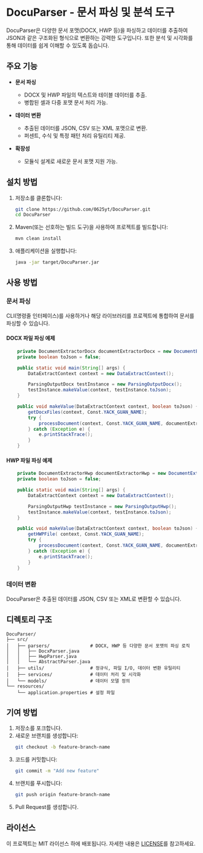 # DocuParser - 문서 파싱 및 분석 도구

DocuParser은 다양한 문서 포맷(DOCX, HWP 등)을 파싱하고 데이터를 추출하여 JSON과 같은 구조화된 형식으로 변환하는 강력한 도구입니다. 또한 분석 및 시각화를 통해 데이터를 쉽게 이해할 수 있도록 돕습니다.

## 주요 기능

- **문서 파싱**
  - DOCX 및 HWP 파일의 텍스트와 테이블 데이터를 추출.
  - 병합된 셀과 다중 포맷 문서 처리 가능.

- **데이터 변환**
  - 추출된 데이터를 JSON, CSV 또는 XML 포맷으로 변환.
  - 퍼센트, 수식 및 특정 패턴 처리 유틸리티 제공.

- **확장성**
  - 모듈식 설계로 새로운 문서 포맷 지원 가능.

## 설치 방법

1. 저장소를 클론합니다:
   ```bash
   git clone https://github.com/0625yt/DocuParser.git
   cd DocuParser
   ```

2. Maven(또는 선호하는 빌드 도구)을 사용하여 프로젝트를 빌드합니다:
   ```bash
   mvn clean install
   ```

3. 애플리케이션을 실행합니다:
   ```bash
   java -jar target/DocuParser.jar
   ```

## 사용 방법

### 문서 파싱
CLI(명령줄 인터페이스)를 사용하거나 해당 라이브러리를 프로젝트에 통합하여 문서를 파싱할 수 있습니다.

#### DOCX 파일 파싱 예제
```java
	private DocumentExtractorDocx documentExtractorDocx = new DocumentExtractorDocx();
	private boolean toJson = false;

	public static void main(String[] args) {
		DataExtractContext context = new DataExtractContext();

		ParsingOutputDocx testInstance = new ParsingOutputDocx();
		testInstance.makeValue(context, testInstance.toJson);
	}

	public void makeValue(DataExtractContext context, boolean toJson) {
		getDocxFiles(context, Const.YACK_GUAN_NAME);
		try {
			processDocument(context, Const.YACK_GUAN_NAME, documentExtractorDocx, toJson);
		} catch (Exception e) {
			e.printStackTrace();
		}
	}
```

#### HWP 파일 파싱 예제
```java
	private DocumentExtractorHwp documentExtractorHwp = new DocumentExtractorHwp();
	private boolean toJson = false;

	public static void main(String[] args) {
		DataExtractContext context = new DataExtractContext();

		ParsingOutputHwp testInstance = new ParsingOutputHwp();
		testInstance.makeValue(context, testInstance.toJson);
	}

	public void makeValue(DataExtractContext context, boolean toJson) {
		getHWPFile( context, Const.YACK_GUAN_NAME);
		try {
			processDocument(context, Const.YACK_GUAN_NAME, documentExtractorHwp, toJson);
		} catch (Exception e) {
			e.printStackTrace();
		}
	}
```

### 데이터 변환
DocuParser은 추출된 데이터를 JSON, CSV 또는 XML로 변환할 수 있습니다.

## 디렉토리 구조
```
DocuParser/
├── src/
│   ├── parsers/               # DOCX, HWP 등 다양한 문서 포맷의 파싱 로직
│   │   ├── DocxParser.java
│   │   ├── HwpParser.java
│   │   └── AbstractParser.java
│   ├── utils/                 # 정규식, 파일 I/O, 데이터 변환 유틸리티
│   ├── services/              # 데이터 처리 및 시각화
│   └── models/                # 데이터 모델 정의
└── resources/
    └── application.properties # 설정 파일
```

## 기여 방법

1. 저장소를 포크합니다.
2. 새로운 브랜치를 생성합니다:
   ```bash
   git checkout -b feature-branch-name
   ```
3. 코드를 커밋합니다:
   ```bash
   git commit -m "Add new feature"
   ```
4. 브랜치를 푸시합니다:
   ```bash
   git push origin feature-branch-name
   ```
5. Pull Request를 생성합니다.

## 라이선스

이 프로젝트는 MIT 라이선스 하에 배포됩니다. 자세한 내용은 [LICENSE](./LICENSE)를 참고하세요.
